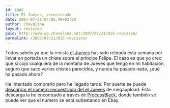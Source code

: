 ```yaml
---
id: 1049
title: El Jueves, secuestrado
date: 2007-07-21T07:06:49+02:00
author: Chavalina
layout: revision
guid: http://www.wp.chavalina.net/2007/07/21/815-revision/
permalink: /2007/07/21/815-revision/
---
```

Todos sabéis ya que la revista <a href="http://eljueves.es/" target="_blank">el Jueves</a> has sido retirada esta semana por llevar en portada un chiste sobre el príncipe Felipe. El caso es que yo creo que si cojo cualquiera de la monta&ntilde;a de Jueves que tengo en mi habitación, seguro que saco varios chistes parecidos, y nunca ha pasado nada, &iquest;qué ha pasado ahora?

He intentado comprarlo pero he llegado tarde. Por suerte se puede <a href="http://www.megaupload.com/es/?d=Q2FIVTQ8" target="_blank">descargar el n&uacute;mero secuestrado del el Jueves</a> de megaupload. Esta descarga la he encontrado a través de <a href="http://www.processblack.com/weblog/el-jueves-le-debe-una-al-sr-juez" target="_blank">ProcessBlack</a>, donde también se puede ver que el n&uacute;mero se está subastando en Ebay.